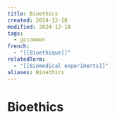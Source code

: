 ```yaml
---
title: Bioethics
created: 2024-12-18
modified: 2024-12-18
tags:
  - gccommon
french:
  - "[[Bioethique]]"
relatedTerm:
  - "[[Biomedical experiments]]"
aliases: Bioethics
---
```

# Bioethics

